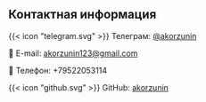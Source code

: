## Контактная информация

{{< icon "telegram.svg" >}} Телеграм: [@akorzunin](https://t.me/akorzunin)

📧 E-mail: <akorzunin123@gmail.com>

📱 Телефон: +79522053114

{{< icon "github.svg" >}} GitHub: [akorzunin](https://github.com/akorzunin/)
